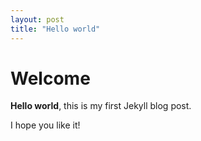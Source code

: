 ```yaml
---
layout: post
title: "Hello world"
---
```

# Welcome

**Hello world**, this is my first Jekyll blog post.

I hope you like it!
